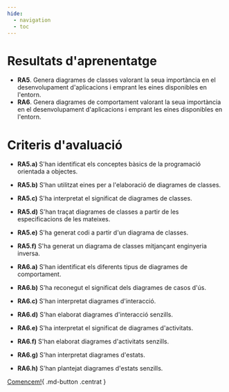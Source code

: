 ```yaml
---
hide:
  - navigation
  - toc
---
```


<style>
  .centrat{
    background-color: var(--md-accent-fg-color);
    /*color: var(--md-default-fg-color--lighter) !important;*/
    color: #ffffff !important;
    text-align: center !important;
    display: block !important;
    width: 200px !important;
    margin: 0 auto !important;
  }
  body{
    background-image: none !important;
  }
</style>


# Resultats d'aprenentatge

* **RA5**. Genera diagrames de classes valorant la seua importància en el desenvolupament d'aplicacions i emprant les eines disponibles en l'entorn.
* **RA6**. Genera diagrames de comportament valorant la seua importància en el desenvolupament d'aplicacions i emprant les eines disponibles en l'entorn.

# Criteris d'avaluació 

* **RA5.a)** S'han identificat els conceptes bàsics de la programació orientada a objectes.
* **RA5.b)** S'han utilitzat eines per a l'elaboració de diagrames de classes.
* **RA5.c)** S'ha interpretat el significat de diagrames de classes.
* **RA5.d)** S'han traçat diagrames de classes a partir de les especificacions de les mateixes.
* **RA5.e)** S'ha generat codi a partir d'un diagrama de classes.
* **RA5.f)** S'ha generat un diagrama de classes mitjançant enginyeria inversa.
  
* **RA6.a)** S'han identificat els diferents tipus de diagrames de comportament.
* **RA6.b)** S'ha reconegut el significat dels diagrames de casos d'ús.
* **RA6.c)** S'han interpretat diagrames d'interacció.
* **RA6.d)** S'han elaborat diagrames d'interacció senzills.
* **RA6.e)** S'ha interpretat el significat de diagrames d'activitats.
* **RA6.f)** S'han elaborat diagrames d'activitats senzills.
* **RA6.g)** S'han interpretat diagrames d'estats.
* **RA6.h)** S'han plantejat diagrames d'estats senzills.

[Comencem!](1.UML.md){ .md-button .centrat }